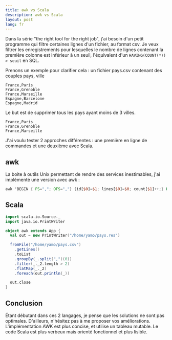 ```yaml
---
title: awk vs Scala
description: awk vs Scala
layout: post
lang: fr
---
```

Dans la série "the right tool for the right job", j'ai besoin d'un petit programme qui filtre
certaines lignes d'un fichier, au format csv. Je veux filtrer les enregistrements pour lesquelles le
nombre de lignes contenant la première colonne est inférieur à un seuil, l'équivalent d'un
`HAVING(COUNT(*)) > seuil` en SQL.

Prenons un exemple pour clarifier cela : un fichier pays.csv contenant des couples pays, ville

```
France,Paris
France,Grenoble
France,Marseille
Espagne,Barcelone
Espagne,Madrid
```

Le but est de supprimer tous les pays ayant moins de 3 villes.

```
France,Paris
France,Grenoble
France,Marseille
```

J'ai voulu tester 2 approches différentes : une première en ligne de commandes et une deuxième avec
Scala.

## awk

La boite à outils Unix permettant de rendre des services inestimables, j'ai implémenté une version
avec awk :

```awk
awk 'BEGIN { FS=","; OFS=","} {id[$0]=$1; lines[$0]=$0; count[$1]++;} END { for (line in lines) if(count[id[line]] > 2) print line}' pays.csv
```

## Scala

```scala
import scala.io.Source._
import java.io.PrintWriter

object awk extends App {
  val out = new PrintWriter("/home/yamo/pays.res")

  fromFile("/home/yamo/pays.csv")
    .getLines()
    .toList
    .groupBy(_.split(",")(0))
    .filter(_._2.length > 2)
    .flatMap(_._2)
    .foreach(out.println(_))

  out.close
}
```

## Conclusion

Étant débutant dans ces 2 langages, je pense que les solutions ne sont pas optimales. D'ailleurs,
n'hésitez pas à me proposer vos améliorations. L'implémentation AWK est plus concise, et utilise un
tableau mutable. Le code Scala est plus verbeux mais orienté fonctionnel et plus lisible.

